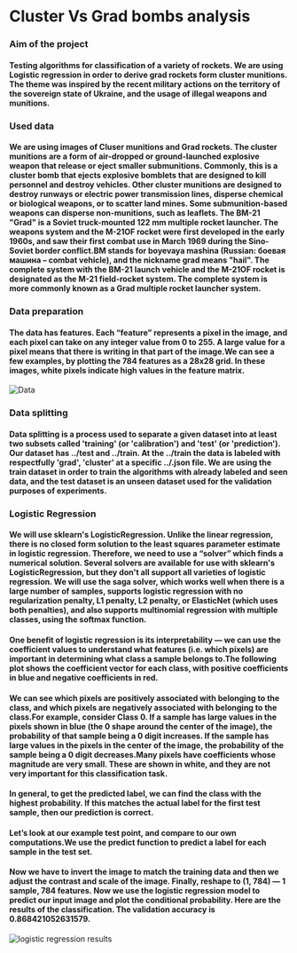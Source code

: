 # Cluster Vs Grad bombs analysis

### Aim of the project
#### Testing algorithms for classification of a variety of rockets. We are using Logistic regression in order to derive grad rockets form cluster munitions. The theme was inspired by the recent military actions on the territory of the sovereign state of Ukraine, and the usage of illegal weapons and munitions.

### Used data
#### We are using images of Cluser munitions and Grad rockets. The cluster munitions are a form of air-dropped or ground-launched explosive weapon that release or eject smaller submunitions. Commonly, this is a cluster bomb that ejects explosive bomblets that are designed to kill personnel and destroy vehicles. Other cluster munitions are designed to destroy runways or electric power transmission lines, disperse chemical or biological weapons, or to scatter land mines. Some submunition-based weapons can disperse non-munitions, such as leaflets. The BM-21 "Grad" is a Soviet truck-mounted 122 mm multiple rocket launcher. The weapons system and the M-21OF rocket were first developed in the early 1960s, and saw their first combat use in March 1969 during the Sino-Soviet border conflict.BM stands for boyevaya mashina (Russian: боевая машина – combat vehicle), and the nickname grad means "hail". The complete system with the BM-21 launch vehicle and the M-21OF rocket is designated as the M-21 field-rocket system. The complete system is more commonly known as a Grad multiple rocket launcher system.

### Data preparation
#### The data has features. Each “feature” represents a pixel in the image, and each pixel can take on any integer value from 0 to 255. A large value for a pixel means that there is writing in that part of the image.We can see a few examples, by plotting the 784 features as a 28x28 grid. In these images, white pixels indicate high values in the feature matrix.
![Data](https://drive.google.com/file/d/1pZqIqrr6W9GfKk-z-msdDuyGOpCh-hR1/view?usp=sharing)


### Data splitting
#### Data splitting is a process used to separate a given dataset into at least two subsets called 'training' (or 'calibration') and 'test' (or 'prediction'). Our dataset has ../test and ../train. At the ../train the data is labeled with respectfully 'grad', 'cluster' at a specific ../.json file. We are using the train dataset in order to train the algorithms with already labeled and seen data, and the test dataset is an unseen dataset used for the validation purposes of experiments.


### Logistic Regression
#### We will use sklearn's LogisticRegression. Unlike the linear regression, there is no closed form solution to the least squares parameter estimate in logistic regression. Therefore, we need to use a “solver” which finds a numerical solution. Several solvers are available for use with sklearn's LogisticRegression, but they don't all support all varieties of logistic regression. We will use the saga solver, which works well when there is a large number of samples, supports logistic regression with no regularization penalty, L1 penalty, L2 penalty, or ElasticNet (which uses both penalties), and also supports multinomial regression with multiple classes, using the softmax function. 
#### One benefit of logistic regression is its interpretability — we can use the coefficient values to understand what features (i.e. which pixels) are important in determining what class a sample belongs to.The following plot shows the coefficient vector for each class, with positive coefficients in blue and negative coefficients in red.
#### We can see which pixels are positively associated with belonging to the class, and which pixels are negatively associated with belonging to the class.For example, consider Class 0. If a sample has large values in the pixels shown in blue (the 0 shape around the center of the image), the probability of that sample being a 0 digit increases. If the sample has large values in the pixels in the center of the image, the probability of the sample being a 0 digit decreases.Many pixels have coefficients whose magnitude are very small. These are shown in white, and they are not very important for this classification task.
#### In general, to get the predicted label, we can find the class with the highest probability. If this matches the actual label for the first test sample, then our prediction is correct.
#### Let’s look at our example test point, and compare to our own computations.We use the predict function to predict a label for each sample in the test set. 
#### Now we have to invert the image to match the training data and then we adjust the contrast and scale of the image. Finally, reshape to (1, 784) — 1 sample, 784 features. Now we use the logistic regression model to predict our input image and plot the conditional probability. Here are the results of the classification. The validation accuracy is 0.868421052631579.
![logistic regression results](https://drive.google.com/file/d/1MyuFmQzKOzdpe9G6uUxp43cOpoefC_qV/view?usp=sharing)


